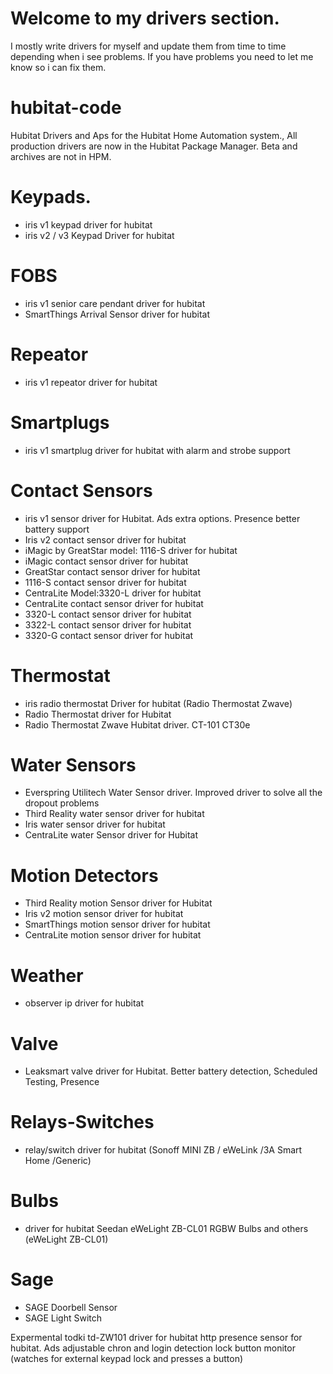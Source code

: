 # Welcome to my drivers section.
I mostly write drivers for myself and update them from time to time depending when i see problems. If you have problems you need to let me know so i can fix them. 


# hubitat-code
 Hubitat Drivers and Aps for the Hubitat Home Automation system., All production drivers are now in the Hubitat Package Manager. Beta and archives are not in HPM.

 # Keypads.
* iris v1 keypad driver for hubitat
* iris v2 / v3 Keypad Driver for hubitat
 
# FOBS
* iris v1 senior care pendant driver for hubitat
* SmartThings Arrival Sensor driver for hubitat

# Repeator
* iris v1 repeator driver for hubitat

# Smartplugs
* iris v1 smartplug driver for hubitat with alarm and strobe support
 
# Contact Sensors 
* iris v1 sensor driver for Hubitat. Ads extra options. Presence better battery support
* Iris v2 contact sensor driver for hubitat
* iMagic by GreatStar  model: 1116-S driver for hubitat
* iMagic contact sensor driver for hubitat
* GreatStar contact sensor driver for hubitat
* 1116-S contact sensor driver for hubitat
* CentraLite Model:3320-L driver for hubitat
* CentraLite contact sensor driver for hubitat
* 3320-L contact sensor driver for hubitat
* 3322-L contact sensor driver for hubitat
* 3320-G contact sensor driver for hubitat
 
# Thermostat 
* iris radio thermostat Driver for hubitat (Radio Thermostat Zwave)
* Radio Thermostat driver for Hubitat 
* Radio Thermostat Zwave Hubitat driver. CT-101 CT30e 

# Water Sensors 
* Everspring Utilitech Water Sensor driver. Improved driver to solve all the dropout problems
* Third Reality water sensor driver for hubitat
* Iris water sensor driver for hubitat
* CentraLite water Sensor driver for Hubitat

# Motion Detectors
* Third Reality motion Sensor driver for Hubitat
* Iris v2 motion sensor driver for hubitat
* SmartThings motion sensor driver for hubitat
* CentraLite motion sensor driver for hubitat

# Weather
* observer ip driver for hubitat

# Valve
* Leaksmart valve driver for Hubitat. Better battery detection, Scheduled Testing, Presence

# Relays-Switches
* relay/switch driver for hubitat (Sonoff MINI ZB / eWeLink /3A Smart Home /Generic)

# Bulbs
* driver for hubitat Seedan eWeLight ZB-CL01 RGBW Bulbs and others (eWeLight ZB-CL01)
 
# Sage
* SAGE Doorbell Sensor 
* SAGE Light Switch 


Expermental todki td-ZW101  driver for hubitat
http presence sensor for hubitat. Ads adjustable chron and login detection
lock button monitor (watches for external keypad lock and presses a button)









